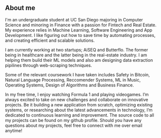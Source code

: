 ## **About me**
I'm an undergraduate student at UC San Diego majoring in Computer Science and minoring in Finance with a passion for Fintech and Real Estate. My experience relies in Machine Learning, Software Engineering and App Development. I like figuring out how to save time by automating processes, and creating efficient and scalable solutions.

I am currently working at two startups; AiSEQ and Butterflo. The former being in healthcare and the latter being in the real-estate industry. I am helping them build their ML models and also am designing data extraction pipilines through web-scraping techniques.

Some of the relevant coursework I have taken includes Safety in Bitcoin, Natural Language Processing, Reccomender Systems, ML in Music, Operating Systems, Design of Algorithms and Business Finance.

In my free time, I enjoy watching Formula 1 and playing videogames. I’m always excited to take on new challenges and collaborate on innovative projects. Be it building a new application from scratch, optimizing existing systems, or researching about the latest advancements in technology, I’m dedicated to continuous learning and improvement. The source code to all my projects can be found on my github profile. Should you have any questions about my projects, feel free to connect with me over email anytime!

<!-- 
## Achievements
* UC San Diego Provost Honors: Received Provost Honors based on the quarterly GPA

* Awarded the memento – an academic honor awarded to 3 students in the batch based on exceptional performance across academics, community service, extracurricular activities   and student led initiatives at my high school in India -->
